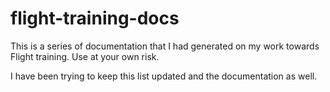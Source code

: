 # flight-training-docs

This is a series of documentation that I had generated on my work towards
Flight training. Use at your own risk.

I have been trying to keep this list updated and the documentation as well.
